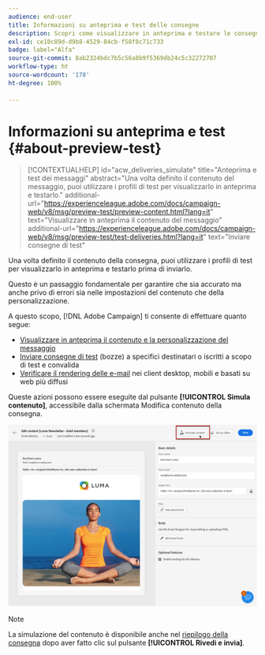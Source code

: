 ```yaml
---
audience: end-user
title: Informazioni su anteprima e test delle consegne
description: Scopri come visualizzare in anteprima e testare le consegne
exl-id: ce10c89d-d9b8-4529-84cb-f58f8c71c733
badge: label="Alfa"
source-git-commit: 8ab2324bdc7b5c56a8b9f5369db24c5c32272707
workflow-type: ht
source-wordcount: '178'
ht-degree: 100%

---
```


# Informazioni su anteprima e test {#about-preview-test}

>[!CONTEXTUALHELP]
>id="acw_deliveries_simulate"
>title="Anteprima e test dei messaggi"
>abstract="Una volta definito il contenuto del messaggio, puoi utilizzare i profili di test per visualizzarlo in anteprima e testarlo."
>additional-url="https://experienceleague.adobe.com/docs/campaign-web/v8/msg/preview-test/preview-content.html?lang=it" text="Visualizzare in anteprima il contenuto del messaggio"
>additional-url="https://experienceleague.adobe.com/docs/campaign-web/v8/msg/preview-test/test-deliveries.html?lang=it" text="Inviare consegne di test"

Una volta definito il contenuto della consegna, puoi utilizzare i profili di test per visualizzarlo in anteprima e testarlo prima di inviarlo.

Questo è un passaggio fondamentale per garantire che sia accurato ma anche privo di errori sia nelle impostazioni del contenuto che della personalizzazione.

A questo scopo, [!DNL Adobe Campaign] ti consente di effettuare quanto segue:

* [Visualizzare in anteprima il contenuto e la personalizzazione del messaggio](preview-content.md)
* [Inviare consegne di test](test-deliveries.md) (bozze) a specifici destinatari o iscritti a scopo di test e convalida
* [Verificare il rendering delle e-mail](email-rendering.md) nei client desktop, mobili e basati su web più diffusi

Queste azioni possono essere eseguite dal pulsante **[!UICONTROL Simula contenuto]**, accessibile dalla schermata Modifica contenuto della consegna.

<!-- from the [Edit content](../content/edit-content.md) screen or from the [Email Designer](../content/get-started-email-designer.md).-->

![](assets/simulate-button.png)

>[!NOTE]
>
>La simulazione del contenuto è disponibile anche nel [riepilogo della consegna](../monitor/prepare-send.md) dopo aver fatto clic sul pulsante **[!UICONTROL Rivedi e invia]**.
